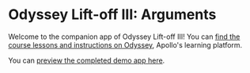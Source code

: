 # Odyssey Lift-off III: Arguments

Welcome to the companion app of Odyssey Lift-off III! 
You can [find the course lessons and instructions on Odyssey](https://odyssey.apollographql.com/lift-off-part3), Apollo's learning platform.

You can [preview the completed demo app here](https://lift-off-client-demo.netlify.app/).


